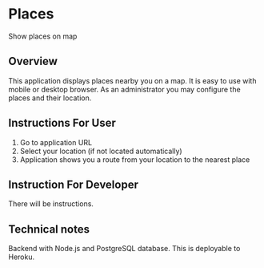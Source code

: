 Places
======

Show places on map

Overview
--------

This application displays places nearby you on a map. It is easy to use with mobile or desktop browser. As an administrator you may configure the places and their location.

Instructions For User
---------------------

1. Go to application URL
2. Select your location (if not located automatically)
3. Application shows you a route from your location to the nearest place

Instruction For Developer
-------------------------

There will be instructions.

Technical notes
---------------

Backend with Node.js and PostgreSQL database. This is deployable to Heroku.
